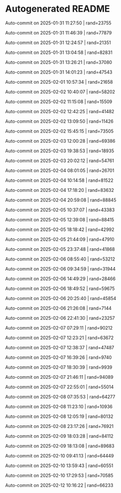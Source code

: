 # Autogenerated README

Auto-commit on 2025-01-31 11:27:50 | rand=23755

Auto-commit on 2025-01-31 11:46:39 | rand=77879

Auto-commit on 2025-01-31 12:24:57 | rand=21351

Auto-commit on 2025-01-31 13:04:58 | rand=82831

Auto-commit on 2025-01-31 13:26:21 | rand=37080

Auto-commit on 2025-01-31 14:01:23 | rand=47543

Auto-commit on 2025-02-01 10:57:34 | rand=21658

Auto-commit on 2025-02-02 10:40:07 | rand=58202

Auto-commit on 2025-02-02 11:15:08 | rand=15509

Auto-commit on 2025-02-02 12:42:25 | rand=41482

Auto-commit on 2025-02-02 13:09:50 | rand=11426

Auto-commit on 2025-02-02 15:45:15 | rand=73505

Auto-commit on 2025-02-03 12:00:28 | rand=69386

Auto-commit on 2025-02-03 19:38:53 | rand=18935

Auto-commit on 2025-02-03 20:02:12 | rand=54761

Auto-commit on 2025-02-04 08:01:05 | rand=26701

Auto-commit on 2025-02-04 10:14:58 | rand=81522

Auto-commit on 2025-02-04 17:18:20 | rand=83632

Auto-commit on 2025-02-04 20:59:08 | rand=88845

Auto-commit on 2025-02-05 10:37:07 | rand=43383

Auto-commit on 2025-02-05 12:39:08 | rand=88415

Auto-commit on 2025-02-05 18:18:42 | rand=42992

Auto-commit on 2025-02-05 21:44:09 | rand=47910

Auto-commit on 2025-02-05 23:37:48 | rand=41868

Auto-commit on 2025-02-06 08:55:40 | rand=53212

Auto-commit on 2025-02-06 09:34:59 | rand=31944

Auto-commit on 2025-02-06 14:49:29 | rand=28466

Auto-commit on 2025-02-06 18:49:52 | rand=59675

Auto-commit on 2025-02-06 20:25:40 | rand=45854

Auto-commit on 2025-02-06 21:26:08 | rand=7144

Auto-commit on 2025-02-06 22:41:30 | rand=23257

Auto-commit on 2025-02-07 07:29:11 | rand=90212

Auto-commit on 2025-02-07 12:23:21 | rand=63672

Auto-commit on 2025-02-07 12:38:37 | rand=47487

Auto-commit on 2025-02-07 16:39:26 | rand=9740

Auto-commit on 2025-02-07 18:30:39 | rand=9939

Auto-commit on 2025-02-07 21:46:11 | rand=94089

Auto-commit on 2025-02-07 22:55:01 | rand=55014

Auto-commit on 2025-02-08 07:35:53 | rand=64277

Auto-commit on 2025-02-08 11:23:10 | rand=10936

Auto-commit on 2025-02-08 12:05:19 | rand=80132

Auto-commit on 2025-02-08 23:17:26 | rand=76921

Auto-commit on 2025-02-09 18:03:28 | rand=84112

Auto-commit on 2025-02-09 18:13:08 | rand=89683

Auto-commit on 2025-02-10 09:41:13 | rand=64449

Auto-commit on 2025-02-10 13:59:43 | rand=60551

Auto-commit on 2025-02-10 17:29:53 | rand=70585

Auto-commit on 2025-02-12 10:16:22 | rand=66233
